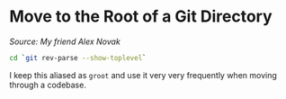 # Move to the Root of a Git Directory

_Source: My friend Alex Novak_

```bash
cd `git rev-parse --show-toplevel`
```

I keep this aliased as `groot` and use it very very frequently when moving through a codebase.
